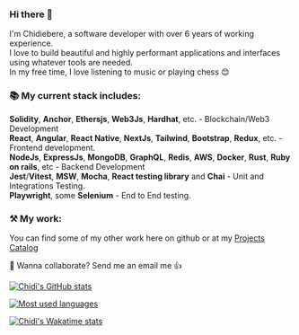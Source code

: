 ### Hi there 👋

I'm Chidiebere, a software developer with over 6 years of working experience. <br>
I love to build beautiful and highly performant applications and interfaces using whatever tools are needed. <br>
In my free time, I love listening to music or playing chess 😊 <br>

### 📚 My current stack includes:

**Solidity**, **Anchor**, **Ethersjs**, **Web3Js**, **Hardhat**, etc. - Blockchain/Web3 Development <br>
**React**, **Angular**, **React Native**, **NextJs**, **Tailwind**, **Bootstrap**, **Redux**, etc. - Frontend development. <br>
**NodeJs**, **ExpressJs**, **MongoDB**, **GraphQL**, **Redis**, **AWS**, **Docker**, **Rust**, **Ruby on rails**,  etc - Backend Development <br>
**Jest**/**Vitest**, **MSW**, **Mocha**, **React testing library** and **Chai** - Unit and Integrations Testing. <br>
**Playwright**, some **Selenium** - End to End testing.  

### ⚒ My work:

You can find some of my other work here on github or at my [Projects Catalog](https://docs.google.com/document/d/1mOgn7CP1zsRRNLGc2eRUn_b_cvmVIi1FAbnlrVT9Pns/edit?usp=sharing)<br>

🤝 Wanna collaborate? Send me an email me 👍<br>

[![Chidi's GitHub stats](https://github-readme-stats.vercel.app/api?username=davien21&count_private=true&show_icons=true&theme=gotham&line_height=27)](https://github.com/murewaashiru/github-readme-stats)

[![Most used languages ](https://github-readme-stats.vercel.app/api/top-langs/?username=davien21&theme=gotham&count_private=true&line_height=27)](https://github.com/anuraghazra/github-readme-stats)

[![Chidi's Wakatime stats](https://github-readme-stats.vercel.app/api/wakatime?username=davien21&theme=gotham&count_private=true&line_height=27&langs_count=7)](https://github.com/anuraghazra/github-readme-stats)
